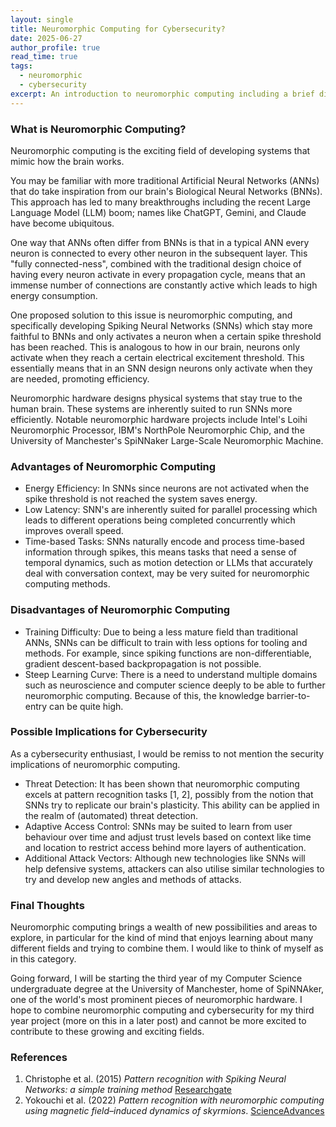 ```yaml
---
layout: single
title: Neuromorphic Computing for Cybersecurity?
date: 2025-06-27
author_profile: true
read_time: true
tags:
  - neuromorphic
  - cybersecurity
excerpt: An introduction to neuromorphic computing including a brief discussion on its implications for cybersecurity.
---
```


### What is Neuromorphic Computing?

Neuromorphic computing is the exciting field of developing systems that mimic how the brain works.

You may be familiar with more traditional Artificial Neural Networks (ANNs) that do take inspiration from our brain's Biological Neural Networks (BNNs). This approach has led to many breakthroughs including the recent Large Language Model (LLM) boom; names like ChatGPT, Gemini, and Claude have become ubiquitous.

One way that ANNs often differ from BNNs is that in a typical ANN every neuron is connected to every other neuron in the subsequent layer. This "fully connected-ness", combined with the traditional design choice of having every neuron activate in every propagation cycle, means that an immense number of connections are constantly active which leads to high energy consumption.

One proposed solution to this issue is neuromorphic computing, and specifically developing Spiking Neural Networks (SNNs) which stay more faithful to BNNs and only activates a neuron when a certain spike threshold has been reached. This is analogous to how in our brain, neurons only activate when they reach a certain electrical excitement threshold. This essentially means that in an SNN design neurons only activate when they are needed, promoting efficiency.

Neuromorphic hardware designs physical systems that stay true to the human brain. These systems are inherently suited to run SNNs more efficiently. Notable neuromorphic hardware projects include Intel's Loihi Neuromorphic Processor, IBM's NorthPole Neuromorphic Chip, and the University of Manchester's SpiNNaker Large-Scale Neuromorphic Machine.

### Advantages of Neuromorphic Computing

- Energy Efficiency: In SNNs since neurons are not activated when the spike threshold is not reached the system saves energy.
- Low Latency: SNN's are inherently suited for parallel processing which leads to different operations being completed concurrently which improves overall speed.
- Time-based Tasks: SNNs naturally encode and process time-based information through spikes, this means tasks that need a sense of temporal dynamics, such as motion detection or LLMs that accurately deal with conversation context, may be very suited for neuromorphic computing methods.

### Disadvantages of Neuromorphic Computing

- Training Difficulty: Due to being a less mature field than traditional ANNs, SNNs can be difficult to train with less options for tooling and methods. For example, since spiking functions are non-differentiable, gradient descent-based backpropagation is not possible.
- Steep Learning Curve: There is a need to understand multiple domains such as neuroscience and computer science deeply to be able to further neuromorphic computing. Because of this, the knowledge barrier-to-entry can be quite high.

### Possible Implications for Cybersecurity

As a cybersecurity enthusiast, I would be remiss to not mention the security implications of neuromorphic computing.

- Threat Detection: It has been shown that neuromorphic computing excels at pattern recognition tasks [1, 2], possibly from the notion that SNNs try to replicate our brain's plasticity. This ability can be applied in the realm of (automated) threat detection.
- Adaptive Access Control: SNNs may be suited to learn from user behaviour over time and adjust trust levels based on context like time and location to restrict access behind more layers of authentication.
- Additional Attack Vectors: Although new technologies like SNNs will help defensive systems, attackers can also utilise similar technologies to try and develop new angles and methods of attacks.

### Final Thoughts

Neuromorphic computing brings a wealth of new possibilities and areas to explore, in particular for the kind of mind that enjoys learning about many different fields and trying to combine them. I would like to think of myself as in this category.

Going forward, I will be starting the third year of my Computer Science undergraduate degree at the University of Manchester, home of SpiNNAker, one of the world's most prominent pieces of neuromorphic hardware. I hope to combine neuromorphic computing and cybersecurity for my third year project (more on this in a later post) and cannot be more excited to contribute to these growing and exciting fields.
### References

1. Christophe et al. (2015) *Pattern recognition with Spiking Neural Networks: a simple training method* [Researchgate](https://www.researchgate.net/publication/281846764_Pattern_recognition_with_Spiking_Neural_Networks_a_simple_training_method)
2. Yokouchi et al. (2022) *Pattern recognition with neuromorphic computing using magnetic field–induced dynamics of skyrmions*. [ScienceAdvances](https://www.science.org/doi/10.1126/sciadv.abq5652)







